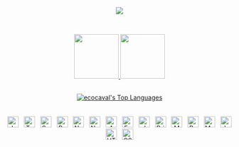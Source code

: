 <p align = "center"  ><img src="https://miro.medium.com/max/960/1*nviGMyw1WuYk4rB0RsdZEg.gif"/></p> 

<br/>


<p align = "center" > 
<a href="https://www.linkedin.com/in/%C3%A9rico-cavalcanti/"><img style="width:100px" src = "https://img.shields.io/badge/-ecocaval-blue?style=flat-square&logo=Linkedin&logoColor=white&link=https://www.linkedin.com/in/ecocaval/)" /> </a>
<a href="https://gitlab.com/ecocaval"><img style="width:100px" src = "https://img.shields.io/badge/-ecocaval-gray?style=flat-square&logo=gitlab&logoColor=white&link=https://gitlab.com/ecocaval)" /></a>

<br/>

<br/>

<div align="center">
    <a href="#"><img alt="ecocaval's Top Languages" src="https://github-readme-stats.vercel.app/api/top-langs/?username=ecocaval&langs_count=10&layout=compact&theme=tokyonight&bg_color=211D47"/></a>
    <br/>
  </div>
  
<br/>   
<br/>   

<div align="center">
<img src="https://img.shields.io/badge/JavaScript-130F40?logo=javascript&logoColor=F7DF1E" alt="JavaScript logo" title="JavaScript" height="25" />
&nbsp;
<img src="https://img.shields.io/badge/TypeScript-130F40?logo=typescript&logoColor=3178C6" alt="TypeScript logo" title="TypeScript" height="25" />
&nbsp;
<img src="https://img.shields.io/badge/Spring-130F40?logo=spring&logoColor=3178C6" alt="Spring logo" title="Spring" height="25" />
&nbsp;
<img src="https://img.shields.io/badge/React-130F40?logo=react&logoColor=61DAFB" alt="React logo" title="React" height="25" />
&nbsp;
<img src="https://img.shields.io/badge/Next.JS-130F40?logo=next.js&logoColor=61DAFB" alt="NextJs logo" title="NextJS" height="25" />
&nbsp;
<img src="https://img.shields.io/badge/Node.js-130F40?logo=node.js&logoColor=339933" alt="Node.js logo" title="Node.js" height="25" /> 
&nbsp;
<img src="https://img.shields.io/badge/AWS-130F40?logo=amazon-aws&logoColor=339933" alt="AWS logo" title="AWS" height="25" /> 
&nbsp;
<img src="https://img.shields.io/badge/Express-130F40?&logo=express&logoColor=000000" alt="Express logo" title="Express" height="25" />
&nbsp;
<img src="https://img.shields.io/badge/JWT-130F40?&logo=JSON%20web%20tokens&logoColor=000000" alt="JWT logo" title="JWT" height="25" />
&nbsp;
<img src="https://img.shields.io/badge/Prisma-130F40?&logo=Prisma&logoColor=3982CE" alt="Prisma logo" title="Prisma" height="25" />
&nbsp;
<img src="https://img.shields.io/badge/MongoDB-130F40?logo=mongodb&logoColor=47A248" alt="MongoDB logo" title="MongoDB" height="25" />
&nbsp;
<img src="https://img.shields.io/badge/PostgreSQL-130F40?logo=postgresql&logoColor=316192" alt="Postgres logo" title="postgres" height="25" />
&nbsp;
<img src="https://img.shields.io/badge/MySQL-130F40?logo=mysql&logoColor=316192" alt="MySQL logo" title="mysql" height="25" />
&nbsp;
<img src="https://img.shields.io/badge/Jest-130F40?logo=jest&logoColor=5849be" alt="Jest logo" title="Jest" height="25" />
&nbsp;
<img src="https://img.shields.io/badge/HTML5-130F40?logo=html5&logoColor=E34F26" alt="HTML5 logo" title="HTML5" height="25" />
&nbsp;
<img src="https://img.shields.io/badge/CSS3-130F40?logo=css3&logoColor=1572B6" alt="CSS3 logo" title="CSS3" height="25" />
&nbsp;

    
    
